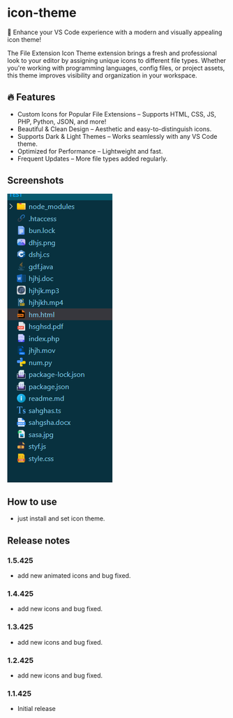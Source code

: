 # icon-theme
🌟 Enhance your VS Code experience with a modern and visually appealing icon theme!

The File Extension Icon Theme extension brings a fresh and professional look to your editor by assigning unique icons to different file types. Whether you're working with programming languages, config files, or project assets, this theme improves visibility and organization in your workspace.

## 🔥 Features
- Custom Icons for Popular File Extensions – Supports HTML, CSS, JS, PHP, Python, JSON, and more!
- Beautiful & Clean Design – Aesthetic and easy-to-distinguish icons.
- Supports Dark & Light Themes – Works seamlessly with any VS Code theme.
- Optimized for Performance – Lightweight and fast.
- Frequent Updates – More file types added regularly.

## Screenshots 
![Screenshot](Screenshot.png)

## How to use
- just install and set icon theme.

## Release notes

### 1.5.425
- add new animated icons and bug  fixed.
### 1.4.425
- add new icons and bug  fixed.
### 1.3.425
- add new icons and bug  fixed.
### 1.2.425
- add new icons and bug  fixed.
### 1.1.425
- Initial release